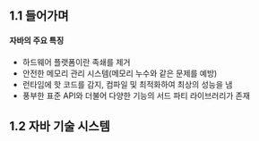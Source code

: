 ## 1.1 들어가며
#### 자바의 주요 특징
- 하드웨어 플랫폼이란 족쇄를 제거
- 안전한 메모리 관리 시스템(메모리 누수와 같은 문제를 예방)
- 런타임에 핫 코드를 감지, 컴파일 및 최적화하여 최상의 성능을 냄
- 풍부한 표준 API와 더불어 다양한 기능의 서드 파티 라이브러리가 존재
## 1.2 자바 기술 시스템
